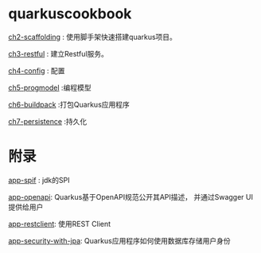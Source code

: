 # quarkuscookbook

[ch2-scaffolding](./ch2-scaffolding/README.md) : 使用脚手架快速搭建quarkus项目。

[ch3-restful](./ch3-restful/README.md) : 建立Restful服务。

[ch4-config](./ch4-config/README.md) : 配置

[ch5-progmodel](./ch5-progmodel/README.md) :编程模型

[ch6-buildpack](./ch6-buildpack/README.md) :打包Quarkus应用程序

[ch7-persistence](./ch7-persistence/README.md) :持久化




# 附录
[app-spif](./app-spi/README.md) : jdk的SPI

[app-openapi](./app-openapi/README.md): Quarkus基于OpenAPI规范公开其API描述， 并通过Swagger UI提供给用户

[app-restclient](./app-restclient/README.md): 使用REST Client

[app-security-with-jpa](./app-security-with-jpa/README.md): Quarkus应用程序如何使用数据库存储用户身份